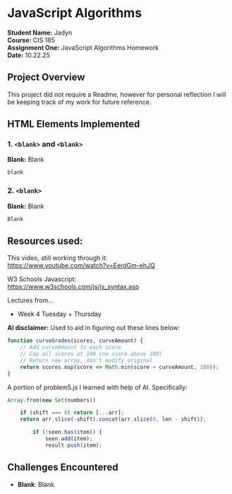 # JavaScript Algorithms

**Student Name:** Jadyn  
**Course:** CIS 185   
**Assignment One:** JavaScript Algorithms Homework   
**Date:** 10.22.25   

## Project Overview

This project did not require a Readme, however for personal reflection I will be keeping track of my work for future reference.

## HTML Elements Implemented

### 1. `<blank>` and `<blank>`
**Blank:** Blank

```javascript
blank
```

### 2. `<blank>`
**Blank:** Blank

```javascript
Blank
```

## Resources used:

This video, still working through it:   
https://www.youtube.com/watch?v=EerdGm-ehJQ

W3 Schools Javascript:   
https://www.w3schools.com/js/js_syntax.asp

Lectures from...
- Week 4 Tuesday + Thursday

**AI disclaimer:**
Used to aid in figuring out these lines below:

```javascript
function curveGrades(scores, curveAmount) {
    // Add curveAmount to each score
    // Cap all scores at 100 (no score above 100)
    // Return new array, don't modify original
    return scores.map(score => Math.min(score + curveAmount, 100));
}
```
A portion of problem5.js I learned with help of AI. Specifically:

```javascript
Array.from(new Set(numbers))
```
```javascript
    if (shift === 0) return [...arr];
    return arr.slice(-shift).concat(arr.slice(0, len - shift));
```
```javascript
        if (!seen.has(item)) {
            seen.add(item);
            result.push(item);
```

## Challenges Encountered

- **Blank**: Blank
